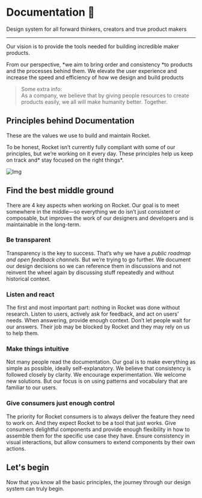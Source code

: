 
# Documentation 🚀

Design system for all forward thinkers, creators and true product makers

---

Our vision is to provide the tools needed for building incredible maker products.

From our perspective, *we aim to bring order and consistency *to products and the processes behind them. We elevate the user experience and increase the speed and efficiency of how we design and build products

> Some extra info:  
> As a company, we believe that by giving people resources to create products easily, we all will make humanity better. Together.

## Principles behind Documentation

These are the values we use to build and maintain Rocket.

To be honest, Rocket isn’t currently fully compliant with some of our principles, but we’re working on it every day. These principles help us keep on track and* stay focused on the right things*.

![Img](https://studio-assets.supernova.io/design-systems/19054/649b03fe-d568-4619-b32c-e8a225582c2d.jpeg?Expires=1980201600&Policy=eyJTdGF0ZW1lbnQiOlt7IlJlc291cmNlIjoiaHR0cHM6Ly9zdHVkaW8tYXNzZXRzLnN1cGVybm92YS5pby9kZXNpZ24tc3lzdGVtcy8xOTA1NC82NDliMDNmZS1kNTY4LTQ2MTktYjMyYy1lOGEyMjU1ODJjMmQuanBlZyIsIkNvbmRpdGlvbiI6eyJEYXRlTGVzc1RoYW4iOnsiQVdTOkVwb2NoVGltZSI6MTk4MDIwMTYwMH19fV19&Signature=CXi9PN-IunhqTNctpxwIUjjWXt64njh-PM-Drl~hkid38nV4N4BOPqLvwCwtFlpF6eBTmf2EZQoXPdlY5iUsZJ~HA4tKIGuEFmhZeNUeT41DlkCXl7kCzK7nngumWo6Igzl02KnTt1j6oEl4RDDh5FvYYBRhEdbkZivq6kyoVgLsejOyfpkxCYpqbtCiEiwxLbqrkWooyRkaLIn1SgT9nNfrMPQlvBkUtS8d6bR3Q1NWH8NJTZTyuJ2sC1BYpUcM3i8s5c2nZmGgFVtGGNYwrTsakvSKP14klqE18pP0YIJBmikmED4Xi5w9U8wuUyoGmaz~uk7GwVp~tn~02A3BAg__&Key-Pair-Id=APKAJGK34LCCAUR7N6LA)

## Find the best middle ground

There are 4 key aspects when working on Rocket. Our goal is to meet somewhere in the middle—so everything we do isn’t just consistent or composable, but improves the work of our designers and developers and is maintainable in the long-term.

### Be transparent

Transparency is the key to success. That’s why we have a *public roadmap and open feedback channels*. But we’re trying to go further. We document our design decisions so we can reference them in discussions and not reinvent the wheel again by discussing stuff repeatedly and without historical context.

### Listen and react

The first and most important part: nothing in Rocket was done without research. Listen to users, actively ask for feedback, and act on users’ needs. When answering, provide enough context. Don’t let people wait for our answers. Their job may be blocked by Rocket and they may rely on us to help them.

### Make things intuitive

Not many people read the documentation. Our goal is to make everything as simple as possible, ideally self-explanatory. We believe that consistency is followed closely by clarity. We encourage experimentation. We welcome new solutions. But our focus is on using patterns and vocabulary that are familiar to our users.

### Give consumers just enough control

The priority for Rocket consumers is to always deliver the feature they need to work on. And they expect Rocket to be a tool that just works. Give consumers delightful components and provide enough flexibility in how to assemble them for the specific use case they have. Ensure consistency in visual interactions, but allow consumers to extend components by their own actions.

## Let's begin

Now that you know all the basic principles, the journey through our design system can truly begin.